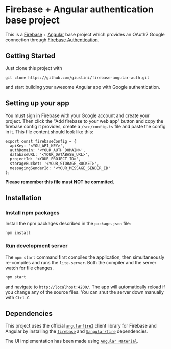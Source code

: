 # Firebase + Angular authentication base project

This is a [Firebase](https://firebase.google.com/) + [Angular](https://angular.io/) base project which provides an OAuth2 Google connection through [Firebase Authentication](https://firebase.google.com/docs/auth/).

## Getting Started

Just clone this project with

```
git clone https://github.com/giustini/firebase-angular-auth.git
```

and start building your awesome Angular app with Google authentication.

## Setting up your app

You must sign in Firebase with your Google account and create your project. Then click the "Add firebase to your web app" button and copy the firebase config it provides, create a `/src/config.ts` file and paste the config in it. This file content should look like this:

```
export const firebaseConfig = {
  apiKey: '<YOU_API_KEY>',
  authDomain: '<YOUR_AUTH_DOMAIN>',
  databaseURL: '<YOUR_DATABASE_URL>',
  projectId: '<YOUR_PROJECT_ID>',
  storageBucket: '<YOUR_STORAGE_BUCKET>',
  messagingSenderId: '<YOUR_MESSAGE_SENDER_ID'
};

```
**Please remember this file must NOT be commited.**

## Installation

### Install npm packages
Install the npm packages described in the `package.json` file:
```
npm install
```

### Run development server

The `npm start` command first compiles the application, then simultaneously re-compiles and runs the `lite-server`. Both the compiler and the server watch for file changes.
```
npm start
```
and navigate to `http://localhost:4200/`. The app will automatically reload if you change any of the source files. You can shut the server down manually with `Ctrl-C`.

## Dependencies

This project uses the official [`angularfire2`](https://github.com/angular/angularfire2) client library for Firebase and Angular by installing the [`firebase`](https://www.npmjs.com/package/firebase) and [`@angular/fire`](https://www.npmjs.com/package/@angular/fire) dependencies.

The UI implementation has been made using [`Angular Material`](https://material.angular.io/).
